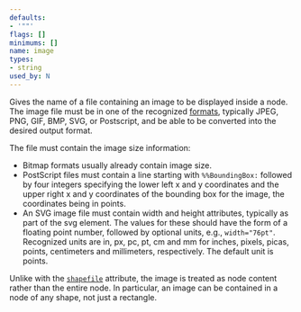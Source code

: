```yaml
---
defaults:
- '""'
flags: []
minimums: []
name: image
types:
- string
used_by: N
---
```

Gives the name of a file containing an image to be displayed inside a node.
The image file must be in one of the recognized
[formats](output.html#d:image_fmts), typically JPEG, PNG, GIF, BMP, SVG, or
Postscript, and be able to be converted into the desired output format.

The file must contain the image size information:

* Bitmap formats usually already contain image size.
* PostScript files must contain a line starting with `%%BoundingBox:` followed
  by four integers specifying the lower left x and y coordinates and the upper
  right x and y coordinates of the bounding box for the image, the coordinates
  being in points.
* An SVG image file must contain width and height attributes, typically as part
  of the svg element. The values for these should have the form of a floating
  point number, followed by optional units, e.g., `width="76pt"`. Recognized
  units are in, px, pc, pt, cm and mm for inches, pixels, picas, points,
  centimeters and millimeters, respectively. The default unit is points.

Unlike with the [`shapefile`](#d:shapefile) attribute, the image is treated
as node content rather than the entire node. In particular, an image can be
contained in a node of any shape, not just a rectangle.
